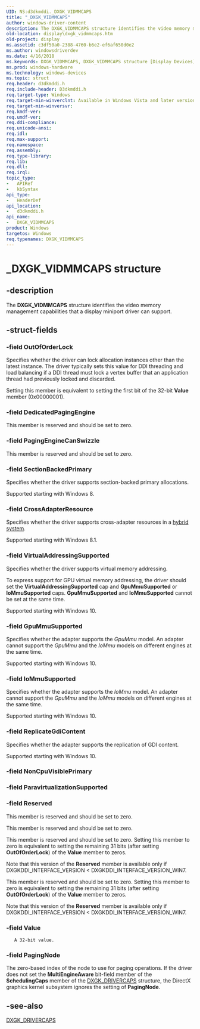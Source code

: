 ```yaml
---
UID: NS:d3dkmddi._DXGK_VIDMMCAPS
title: "_DXGK_VIDMMCAPS"
author: windows-driver-content
description: The DXGK_VIDMMCAPS structure identifies the video memory management capabilities that a display miniport driver can support.
old-location: display\dxgk_vidmmcaps.htm
old-project: display
ms.assetid: c3df50a0-2388-4760-b6e2-ef6af650d0e2
ms.author: windowsdriverdev
ms.date: 4/16/2018
ms.keywords: DXGK_VIDMMCAPS, DXGK_VIDMMCAPS structure [Display Devices], DmStructs_0ec3e7bb-c14e-41b8-a148-7f77153972e8.xml, _DXGK_VIDMMCAPS, d3dkmddi/DXGK_VIDMMCAPS, display.dxgk_vidmmcaps
ms.prod: windows-hardware
ms.technology: windows-devices
ms.topic: struct
req.header: d3dkmddi.h
req.include-header: D3dkmddi.h
req.target-type: Windows
req.target-min-winverclnt: Available in Windows Vista and later versions of the Windows operating systems.
req.target-min-winversvr: 
req.kmdf-ver: 
req.umdf-ver: 
req.ddi-compliance: 
req.unicode-ansi: 
req.idl: 
req.max-support: 
req.namespace: 
req.assembly: 
req.type-library: 
req.lib: 
req.dll: 
req.irql: 
topic_type:
-	APIRef
-	kbSyntax
api_type:
-	HeaderDef
api_location:
-	d3dkmddi.h
api_name:
-	DXGK_VIDMMCAPS
product: Windows
targetos: Windows
req.typenames: DXGK_VIDMMCAPS
---
```


# _DXGK_VIDMMCAPS structure


## -description


The <b>DXGK_VIDMMCAPS</b> structure identifies the video memory management capabilities that a display miniport driver can support.


## -struct-fields




### -field OutOfOrderLock

Specifies whether the driver can lock allocation instances other than the latest instance. The driver typically sets this value for DDI threading and load balancing if a DDI thread must lock a vertex buffer that an application thread had previously locked and discarded. 

Setting this member is equivalent to setting the first bit of the 32-bit <b>Value</b> member (0x00000001). 


### -field DedicatedPagingEngine

This member is reserved and should be set to zero.


### -field PagingEngineCanSwizzle

This member is reserved and should be set to zero.


### -field SectionBackedPrimary

Specifies whether the driver supports section-backed primary allocations.

Supported starting with Windows 8.


### -field CrossAdapterResource

Specifies whether the driver supports cross-adapter resources in a <a href="https://msdn.microsoft.com/ECBB0AA7-50C2-41C8-9DC6-6EEFC5CEEB15">hybrid system</a>.

Supported starting with Windows 8.1.


### -field VirtualAddressingSupported

Specifies whether the driver supports virtual memory addressing.

To express support for GPU virtual memory addressing, the driver should set the <b>VirtualAddressingSupported</b> cap and <b>GpuMmuSupported</b> or <b>IoMmuSupported</b> caps.
<b>GpuMmuSupported</b> and <b>IoMmuSupported</b> cannot be set at the same time.


Supported starting with Windows 10.


### -field GpuMmuSupported

Specifies whether the adapter supports the <i>GpuMmu</i> model. An adapter cannot support the <i>GpuMmu</i> and the <i>IoMmu</i> models on different engines at the same time.

Supported starting with Windows 10.


### -field IoMmuSupported

Specifies whether the adapter supports the <i>IoMmu</i> model. An adapter cannot support the <i>GpuMmu</i> and the <i>IoMmu</i> models on different engines at the same time.

Supported starting with Windows 10.


### -field ReplicateGdiContent

Specifies whether the adapter supports the replication of GDI content.

Supported starting with Windows 10.


### -field NonCpuVisiblePrimary

 


### -field ParavirtualizationSupported

 


### -field Reserved

This member is reserved and should be set to zero.

This member is reserved and should be set to zero.

This member is reserved and should be set to zero. Setting this member to zero is equivalent to setting the remaining 31 bits (after setting <b>OutOfOrderLock</b>) of the <b>Value</b> member to zeros.

Note that this version of the <b>Reserved</b> member is available only if DXGKDDI_INTERFACE_VERSION &lt; DXGKDDI_INTERFACE_VERSION_WIN7.

This member is reserved and should be set to zero. Setting this member to zero is equivalent to setting the remaining 31 bits (after setting <b>OutOfOrderLock</b>) of the <b>Value</b> member to zeros. 

Note that this version of the <b>Reserved</b> member is available only if DXGKDDI_INTERFACE_VERSION &lt; DXGKDDI_INTERFACE_VERSION_WIN7.


### -field Value


       A 32-bit value.
      


### -field PagingNode

The zero-based index of the node to use for paging operations. If the driver does not set the <b>MultiEngineAware</b> bit-field member of the <b>SchedulingCaps</b> member of the <a href="https://msdn.microsoft.com/library/windows/hardware/ff561062">DXGK_DRIVERCAPS</a> structure, the DirectX graphics kernel subsystem ignores the setting of <b>PagingNode</b>. 


## -see-also




<a href="https://msdn.microsoft.com/library/windows/hardware/ff561062">DXGK_DRIVERCAPS</a>
 

 

